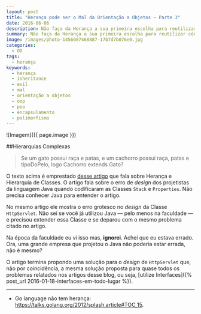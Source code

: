 ```yaml
---
layout: post
title: "Herança pode ser o Mal da Orientação a Objetos — Parte 3"
date: 2016-06-06
description: Não faça da Herança a sua primeira escolha para reutilizar código.
summary: Não faça da Herança a sua primeira escolha para reutilizar código.
image: /images/photo-1456087468887-17b7d7b076e0.jpg
categories: 
  - OO
tags:
  - herança
keywords:
  - herança
  - inheritance
  - evil
  - mal
  - orientação a objetos
  - oop
  - poo
  - encapsulamento
  - polimorfismo
--- 
```




<!--more-->

![Imagem]({{ page.image }})

##Hierarquias Complexas

>Se um gato possui raça e patas, e um cachorro possui raça, patas e tipoDoPelo, logo Cachorro extends Gato? 

O texto acima é emprestado [desse artigo](http://blog.caelum.com.br/como-nao-aprender-orientacao-a-objetos-heranca/) que
fala sobre Herança e Hierarquia de Classes. O artigo fala sobre o erro de *design* dos projetistas da linguagem Java quando
codificaram as Classes `Stack` e `Properties`. Não precisa conhecer Java para entender o artigo. 

No mesmo artigo ele mostra o erro grotesco no *design* da Classe `HttpServlet`. Não sei se você já utilizou Java — pelo 
menos na faculdade — e precisou extender essa Classe e se deparou com o mesmo problema citado no artigo.

Na época da faculdade eu vi isso mas, **ignorei**. Achei que eu estava errado. Ora, uma grande empresa que projetou o Java
não poderia estar errada, não é mesmo?

O artigo termina propondo uma solução para o *design* de `HttpServlet` que, não por coincidência, a mesma solução proposta 
para quase todos os problemas relatados nos artigos desse blog, ou seja, 
[utilize Interfaces]({% post_url 2016-01-18-interfaces-em-todo-lugar %}).


---

  - Go language não tem herança: https://talks.golang.org/2012/splash.article#TOC_15.


